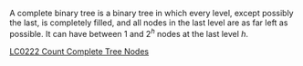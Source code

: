 A complete binary tree is a binary tree in which every level, except possibly the last, is completely filled, and all nodes in the last level are as far left as possible. It can have between 1 and $2^h$ nodes at the last level $h$.

[LC0222 Count Complete Tree Nodes](../Problems/LC/LC0222.md)